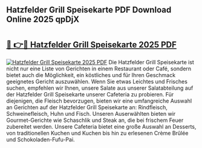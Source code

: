 ## Hatzfelder Grill Speisekarte PDF Download Online 2025 qpDjX

# <h2><a href="http://gc9u0o4.nevu.top/?p=Hatzfelder+Grill+Speisekarte">🔗 👉🔴 Hatzfelder Grill Speisekarte 2025 PDF</a></h2>

[![Hatzfelder Grill Speisekarte 2025 PDF](https://i.imgur.com/dBaPXMq.png)](http://gc9u0o4.nevu.top/?p=Hatzfelder+Grill+Speisekarte)
Die Hatzfelder Grill Speisekarte ist nicht nur eine Liste von Gerichten in einem Restaurant oder Café, sondern bietet auch die Möglichkeit, ein köstliches und für Ihren Geschmack geeignetes Gericht auszuwählen. Wenn Sie etwas Leichtes und Frisches suchen, empfehlen wir Ihnen, unsere Salate aus unserer Salatabteilung auf der Hatzfelder Grill Speisekarte unserer Cafeteria zu probieren. Für diejenigen, die Fleisch bevorzugen, bieten wir eine umfangreiche Auswahl an Gerichten auf der Hatzfelder Grill Speisekarte an: Rindfleisch, Schweinefleisch, Huhn und Fisch. Unseren Auserwählten bieten wir Gourmet-Gerichte wie Schaschlik und Steak an, die bei frischem Feuer zubereitet werden. Unsere Cafeteria bietet eine große Auswahl an Desserts, von traditionellen Kuchen und Kuchen bis hin zu erlesenen Crème Brûlée und Schokoladen-Fufu-Pai.
